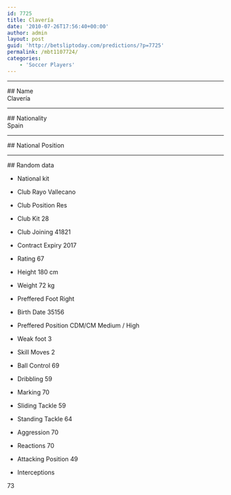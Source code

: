 ```yaml
---
id: 7725
title: Clavería
date: '2010-07-26T17:56:40+00:00'
author: admin
layout: post
guid: 'http://betsliptoday.com/predictions/?p=7725'
permalink: /mbt1107724/
categories:
    - 'Soccer Players'
---
```


- - - - - -

\## Name  
 Clavería

- - - - - -

\## Nationality  
 Spain

- - - - - -

\## National Position

- - - - - -

\## Random data

- National kit
- Club
 Rayo Vallecano

- Club Position
 Res

- Club Kit
 28

- Club Joining
 41821

- Contract Expiry
 2017

- Rating
 67

- Height
 180 cm

- Weight
 72 kg

- Preffered Foot
 Right

- Birth Date
 35156

- Preffered Position
 CDM/CM Medium / High

- Weak foot
 3

- Skill Moves
 2

- Ball Control
 69

- Dribbling
 59

- Marking
 70

- Sliding Tackle
 59

- Standing Tackle
 64

- Aggression
 70

- Reactions
 70

- Attacking Position
 49

- Interceptions

 73